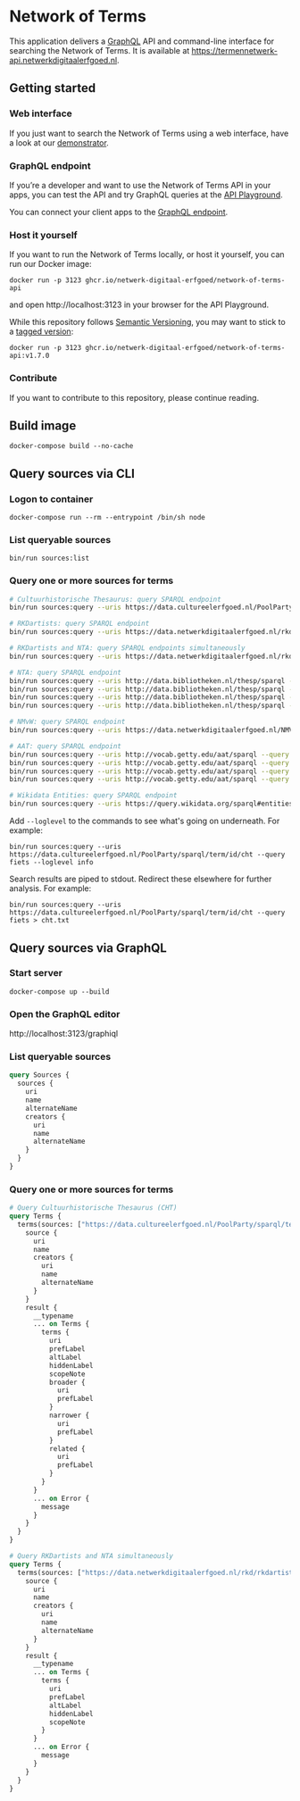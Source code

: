 Network of Terms
==============================

This application delivers a [GraphQL](https://graphql.org) API and command-line interface
for searching the Network of Terms. It is available at https://termennetwerk-api.netwerkdigitaalerfgoed.nl.

## Getting started

### Web interface

If you just want to search the Network of Terms using a web interface, have a look at our
[demonstrator](https://termennetwerk.netwerkdigitaalerfgoed.nl).

### GraphQL endpoint

If you’re a developer and want to use the Network of Terms API in your apps,
you can test the API and try GraphQL queries at the [API Playground](https://termennetwerk-api.netwerkdigitaalerfgoed.nl).

You can connect your client apps to the [GraphQL endpoint](https://termennetwerk-api.netwerkdigitaalerfgoed.nl/graphql).

### Host it yourself

If you want to run the Network of Terms locally, or host it yourself, you can run our Docker image:

    docker run -p 3123 ghcr.io/netwerk-digitaal-erfgoed/network-of-terms-api

and open http://localhost:3123 in your browser for the API Playground.

While this repository follows [Semantic Versioning](https://semver.org), you may want to stick to a
[tagged version](https://github.com/netwerk-digitaal-erfgoed/network-of-terms-api/releases):

    docker run -p 3123 ghcr.io/netwerk-digitaal-erfgoed/network-of-terms-api:v1.7.0

### Contribute

If you want to contribute to this repository, please continue reading.

## Build image

    docker-compose build --no-cache

## Query sources via CLI

### Logon to container

    docker-compose run --rm --entrypoint /bin/sh node

### List queryable sources

    bin/run sources:list

### Query one or more sources for terms

```bash
# Cultuurhistorische Thesaurus: query SPARQL endpoint
bin/run sources:query --uris https://data.cultureelerfgoed.nl/PoolParty/sparql/term/id/cht --query fiets

# RKDartists: query SPARQL endpoint
bin/run sources:query --uris https://data.netwerkdigitaalerfgoed.nl/rkd/rkdartists/sparql --query Gogh

# RKDartists and NTA: query SPARQL endpoints simultaneously
bin/run sources:query --uris https://data.netwerkdigitaalerfgoed.nl/rkd/rkdartists/sparql,http://data.bibliotheken.nl/thesp/sparql --query Gogh

# NTA: query SPARQL endpoint
bin/run sources:query --uris http://data.bibliotheken.nl/thesp/sparql --query Wieringa
bin/run sources:query --uris http://data.bibliotheken.nl/thesp/sparql --query "'Wier*'"
bin/run sources:query --uris http://data.bibliotheken.nl/thesp/sparql --query "Wieringa OR Mulisch"
bin/run sources:query --uris http://data.bibliotheken.nl/thesp/sparql --query "Jan AND Vries"

# NMvW: query SPARQL endpoint
bin/run sources:query --uris https://data.netwerkdigitaalerfgoed.nl/NMVW/thesaurus/sparql --query eiland

# AAT: query SPARQL endpoint
bin/run sources:query --uris http://vocab.getty.edu/aat/sparql --query schilderij
bin/run sources:query --uris http://vocab.getty.edu/aat/sparql --query "schil*"
bin/run sources:query --uris http://vocab.getty.edu/aat/sparql --query "schilderij OR tekening"
bin/run sources:query --uris http://vocab.getty.edu/aat/sparql --query "cartoon* OR prent*"

# Wikidata Entities: query SPARQL endpoint
bin/run sources:query --uris https://query.wikidata.org/sparql#entities-all --query Rembrandt
```

Add `--loglevel` to the commands to see what's going on underneath. For example:

    bin/run sources:query --uris https://data.cultureelerfgoed.nl/PoolParty/sparql/term/id/cht --query fiets --loglevel info

Search results are piped to stdout. Redirect these elsewhere for further analysis. For example:

    bin/run sources:query --uris https://data.cultureelerfgoed.nl/PoolParty/sparql/term/id/cht --query fiets > cht.txt

## Query sources via GraphQL

### Start server

    docker-compose up --build

### Open the GraphQL editor

http://localhost:3123/graphiql

### List queryable sources

```graphql
query Sources {
  sources {
    uri
    name
    alternateName
    creators {
      uri
      name
      alternateName
    }
  }
}
```

### Query one or more sources for terms

```graphql
# Query Cultuurhistorische Thesaurus (CHT)
query Terms {
  terms(sources: ["https://data.cultureelerfgoed.nl/PoolParty/sparql/term/id/cht"], query: "fiets") {
    source {
      uri
      name
      creators {
        uri
        name
        alternateName
      }
    }
    result {
      __typename
      ... on Terms {
        terms {
          uri
          prefLabel
          altLabel
          hiddenLabel
          scopeNote
          broader {
            uri
            prefLabel
          }
          narrower {
            uri
            prefLabel
          }
          related {
            uri
            prefLabel
          }
        }
      }
      ... on Error {
        message
      }
    }
  }
}
```

```graphql
# Query RKDartists and NTA simultaneously
query Terms {
  terms(sources: ["https://data.netwerkdigitaalerfgoed.nl/rkd/rkdartists/sparql", "http://data.bibliotheken.nl/thesp/sparql"], query: "Gogh") {
    source {
      uri
      name
      creators {
        uri
        name
        alternateName
      }
    }
    result {
      __typename
      ... on Terms {
        terms {
          uri
          prefLabel
          altLabel
          hiddenLabel
          scopeNote
        }
      }
      ... on Error {
        message
      }
    }
  }
}
```
